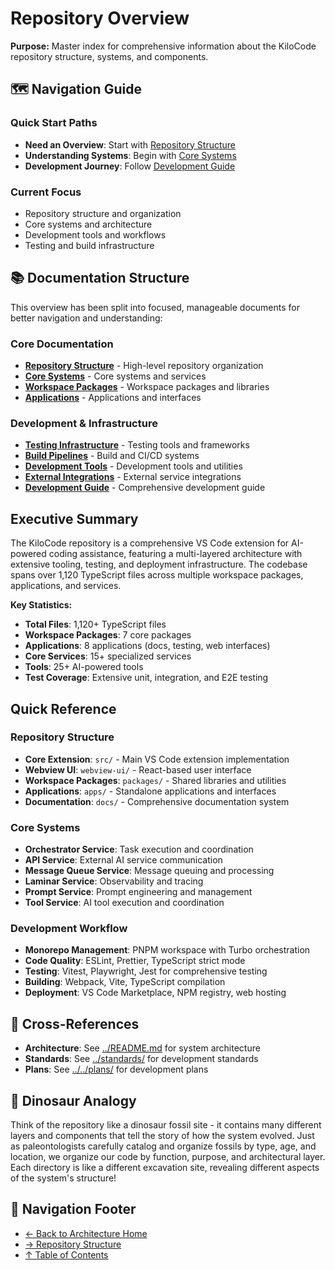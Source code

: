 # Repository Overview

**Purpose:** Master index for comprehensive information about the KiloCode repository structure, systems, and components.

## 🗺️ Navigation Guide

### Quick Start Paths

- **Need an Overview**: Start with [Repository Structure](./repository/REPOSITORY_STRUCTURE.md)
- **Understanding Systems**: Begin with [Core Systems](./repository/CORE_SYSTEMS.md)
- **Development Journey**: Follow [Development Guide](./repository/DEVELOPMENT_GUIDE.md)

### Current Focus

- Repository structure and organization
- Core systems and architecture
- Development tools and workflows
- Testing and build infrastructure

## 📚 Documentation Structure

This overview has been split into focused, manageable documents for better navigation and understanding:

### Core Documentation

- **[Repository Structure](./repository/REPOSITORY_STRUCTURE.md)** - High-level repository organization
- **[Core Systems](./repository/CORE_SYSTEMS.md)** - Core systems and services
- **[Workspace Packages](./repository/WORKSPACE_PACKAGES.md)** - Workspace packages and libraries
- **[Applications](./repository/APPLICATIONS.md)** - Applications and interfaces

### Development & Infrastructure

- **[Testing Infrastructure](./repository/TESTING_INFRASTRUCTURE.md)** - Testing tools and frameworks
- **[Build Pipelines](./repository/BUILD_PIPELINES.md)** - Build and CI/CD systems
- **[Development Tools](./repository/DEVELOPMENT_TOOLS.md)** - Development tools and utilities
- **[External Integrations](./repository/EXTERNAL_INTEGRATIONS.md)** - External service integrations
- **[Development Guide](./repository/DEVELOPMENT_GUIDE.md)** - Comprehensive development guide

## Executive Summary

The KiloCode repository is a comprehensive VS Code extension for AI-powered coding assistance, featuring a multi-layered architecture with extensive tooling, testing, and deployment infrastructure. The codebase spans over 1,120 TypeScript files across multiple workspace packages, applications, and services.

**Key Statistics:**

- **Total Files**: 1,120+ TypeScript files
- **Workspace Packages**: 7 core packages
- **Applications**: 8 applications (docs, testing, web interfaces)
- **Core Services**: 15+ specialized services
- **Tools**: 25+ AI-powered tools
- **Test Coverage**: Extensive unit, integration, and E2E testing

## Quick Reference

### Repository Structure

- **Core Extension**: `src/` - Main VS Code extension implementation
- **Webview UI**: `webview-ui/` - React-based user interface
- **Workspace Packages**: `packages/` - Shared libraries and utilities
- **Applications**: `apps/` - Standalone applications and interfaces
- **Documentation**: `docs/` - Comprehensive documentation system

### Core Systems

- **Orchestrator Service**: Task execution and coordination
- **API Service**: External AI service communication
- **Message Queue Service**: Message queuing and processing
- **Laminar Service**: Observability and tracing
- **Prompt Service**: Prompt engineering and management
- **Tool Service**: AI tool execution and coordination

### Development Workflow

- **Monorepo Management**: PNPM workspace with Turbo orchestration
- **Code Quality**: ESLint, Prettier, TypeScript strict mode
- **Testing**: Vitest, Playwright, Jest for comprehensive testing
- **Building**: Webpack, Vite, TypeScript compilation
- **Deployment**: VS Code Marketplace, NPM registry, web hosting

## 🔗 Cross-References

- **Architecture**: See [../README.md](../README.md) for system architecture
- **Standards**: See [../standards/](../standards/) for development standards
- **Plans**: See [../../plans/](../../plans/) for development plans

## 🦕 Dinosaur Analogy

Think of the repository like a dinosaur fossil site - it contains many different layers and components that tell the story of how the system evolved. Just as paleontologists carefully catalog and organize fossils by type, age, and location, we organize our code by function, purpose, and architectural layer. Each directory is like a different excavation site, revealing different aspects of the system's structure!

## 🧭 Navigation Footer

- [← Back to Architecture Home](../README.md)
- [→ Repository Structure](./repository/REPOSITORY_STRUCTURE.md)
- [↑ Table of Contents](../README.md)
